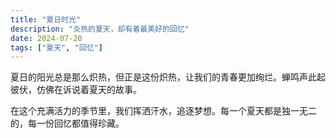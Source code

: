 ```yaml
---
title: "夏日时光"
description: "炎热的夏天，却有着最美好的回忆"
date: 2024-07-20
tags: ["夏天", "回忆"]
---
```


夏日的阳光总是那么炽热，但正是这份炽热，让我们的青春更加绚烂。蝉鸣声此起彼伏，仿佛在诉说着夏天的故事。

在这个充满活力的季节里，我们挥洒汗水，追逐梦想。每一个夏天都是独一无二的，每一份回忆都值得珍藏。

